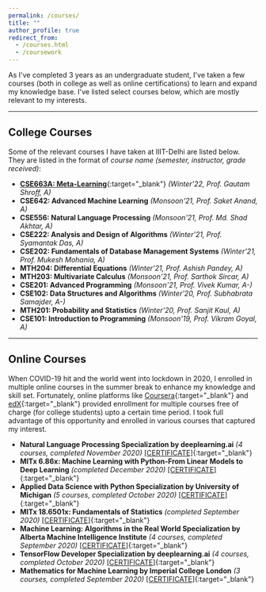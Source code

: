```yaml
---
permalink: /courses/
title: ""
author_profile: true
redirect_from: 
  - /courses.html
  - /coursework
---
```


As I've completed 3 years as an undergraduate student, I've taken a few courses (both in college as well as online certifications) to learn and expand my knowledge base. I've listed select courses below, which are mostly relevant to my interests.

--- 

## College Courses

Some of the relevant courses I have taken at IIIT-Delhi are listed below. They are listed in the format of *course name (semester, instructor, grade received)*:
- [**CSE663A: Meta-Learning**](https://sites.google.com/view/meta-learning3/){:target="_blank"} *(Winter'22, Prof. Gautam Shroff, A)*
- **CSE642: Advanced Machine Learning** *(Monsoon'21, Prof. Saket Anand, A)*
- **CSE556: Natural Language Processing** *(Monsoon'21, Prof. Md. Shad Akhtar, A)*
- **CSE222: Analysis and Design of Algorithms** *(Winter'21, Prof. Syamantak Das, A)*
- **CSE202: Fundamentals of Database Management Systems** *(Winter'21, Prof. Mukesh Mohania, A)*
- **MTH204: Differential Equations** *(Winter'21, Prof. Ashish Pandey, A)*
- **MTH203: Multivariate Calculus** *(Monsoon'21, Prof. Sarthok Sircar, A)*
- **CSE201: Advanced Programming** *(Monsoon'21, Prof. Vivek Kumar, A-)*
- **CSE102: Data Structures and Algorithms** *(Winter'20, Prof. Subhabrata Samajder, A-)* 
- **MTH201: Probability and Statistics** *(Winter'20, Prof. Sanjit Kaul, A)*
- **CSE101: Introduction to Programming** *(Monsoon'19, Prof. Vikram Goyal, A)*

---

## Online Courses

When COVID-19 hit and the world went into lockdown in 2020, I enrolled in multiple online courses in the summer break to enhance my knowledge and skill set. Fortunately, online platforms like [Coursera](https://www.coursera.org/){:target="_blank"} and [edX](https://www.edx.org/){:target="_blank"}  provided enrollment for multiple courses free of charge (for college students) upto a certain time period. I took full advantage of this opportunity and enrolled in various courses that captured my interest.
- **Natural Language Processing Specialization by deeplearning.ai** *(4 courses, completed November 2020)* [[CERTIFICATE]](https://www.coursera.org/account/accomplishments/specialization/certificate/L9DY4PSQAC7Z){:target="_blank"}
- **MITx 6.86x: Machine Learning with Python-From Linear Models to Deep Learning** *(completed December 2020)* [[CERTIFICATE]](https://courses.edx.org/certificates/dd1078bb4d204a948a19ffef2b1fc960){:target="_blank"}
- **Applied Data Science with Python Specialization by University of Michigan** *(5 courses, completed October 2020)* [[CERTIFICATE]](https://www.coursera.org/account/accomplishments/specialization/certificate/7GH3V8T337YJ){:target="_blank"}
- **MITx 18.6501x: Fundamentals of Statistics** *(completed September 2020)* [[CERTIFICATE]](https://courses.edx.org/certificates/c2521d9594794fa1bffd40a72efe3a28){:target="_blank"}
- **Machine Learning: Algorithms in the Real World Specialization by Alberta Machine Intelligence Institute** *(4 courses, completed September 2020)* [[CERTIFICATE]](https://www.coursera.org/account/accomplishments/specialization/certificate/TKPX8JRDAB7C){:target="_blank"}
- **TensorFlow Developer Specialization by deeplearning.ai** *(4 courses, completed October 2020)* [[CERTIFICATE]](https://www.coursera.org/account/accomplishments/specialization/certificate/D7LYS5FFH3UQ){:target="_blank"}
- **Mathematics for Machine Learning by Imperial College London** *(3 courses, completed September 2020)* [[CERTIFICATE]](https://www.coursera.org/account/accomplishments/specialization/certificate/H7A8ELAUJ2PG){:target="_blank"}

